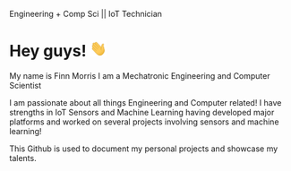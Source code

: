Engineering + Comp Sci || IoT Technician


# Hey guys! <img src="https://github.com/finnmo/finnmo/blob/main/wave.gif" width="30px">

My name is Finn Morris
I am a Mechatronic Engineering and Computer Scientist

I am passionate about all things Engineering and Computer related!
I have strengths in IoT Sensors and Machine Learning having developed major platforms and worked on several projects involving sensors and machine learning!

This Github is used to document my personal projects and showcase my talents.

